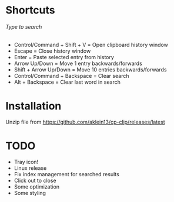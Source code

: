 # Shortcuts

###### Type to search

- Control/Command + Shift + V = Open clipboard history window
- Escape = Close history window
- Enter = Paste selected entry from history
- Arrow Up/Down = Move 1 entry backwards/forwards
- Shift + Arrow Up/Down = Move 10 entries backwards/forwards
- Control/Command + Backspace = Clear search
- Alt + Backspace = Clear last word in search

# Installation
Unzip file from https://github.com/aklein13/cp-clip/releases/latest

# TODO
- Tray icon!
- Linux release
- Fix index management for searched results
- Click out to close
- Some optimization
- Some styling
